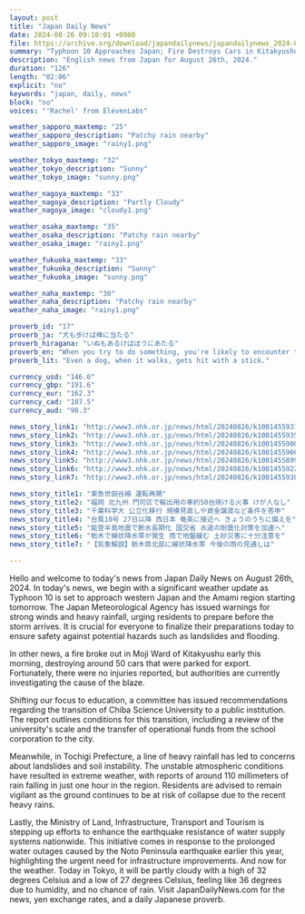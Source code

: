 ```yaml
---
layout: post
title: "Japan Daily News"
date: 2024-08-26 09:10:01 +0900
file: https://archive.org/download/japandailynews/japandailynews_2024-08-26.mp3
summary: "Typhoon 10 Approaches Japan; Fire Destroys Cars in Kitakyushu, & more…"
description: "English news from Japan for August 26th, 2024."
duration: "126"
length: "02:06"
explicit: "no"
keywords: "japan, daily, news"
block: "no"
voices: "'Rachel' from ElevenLabs"

weather_sapporo_maxtemp: "25"
weather_sapporo_description: "Patchy rain nearby"
weather_sapporo_image: "rainy1.png"

weather_tokyo_maxtemp: "32"
weather_tokyo_description: "Sunny"
weather_tokyo_image: "sunny.png"

weather_nagoya_maxtemp: "33"
weather_nagoya_description: "Partly Cloudy"
weather_nagoya_image: "cloudy1.png"

weather_osaka_maxtemp: "35"
weather_osaka_description: "Patchy rain nearby"
weather_osaka_image: "rainy1.png"

weather_fukuoka_maxtemp: "33"
weather_fukuoka_description: "Sunny"
weather_fukuoka_image: "sunny.png"

weather_naha_maxtemp: "30"
weather_naha_description: "Patchy rain nearby"
weather_naha_image: "rainy1.png"

proverb_id: "17"
proverb_ja: "犬も歩けば棒に当たる"
proverb_hiragana: "いぬもあるけばぼうにあたる"
proverb_en: "When you try to do something, you're likely to encounter trouble; or you might encounter unexpected fortune while you're at it."
proverb_lit: "Even a dog, when it walks, gets hit with a stick."

currency_usd: "146.0"
currency_gbp: "191.6"
currency_eur: "162.3"
currency_cad: "107.5"
currency_aud: "98.3"

news_story_link1: "http://www3.nhk.or.jp/news/html/20240826/k10014559371000.html"
news_story_link2: "http://www3.nhk.or.jp/news/html/20240826/k10014559351000.html"
news_story_link3: "http://www3.nhk.or.jp/news/html/20240826/k10014559001000.html"
news_story_link4: "http://www3.nhk.or.jp/news/html/20240826/k10014559061000.html"
news_story_link5: "http://www3.nhk.or.jp/news/html/20240826/k10014558991000.html"
news_story_link6: "http://www3.nhk.or.jp/news/html/20240826/k10014559221000.html"
news_story_link7: "http://www3.nhk.or.jp/news/html/20240826/k10014559301000.html"

news_story_title1: "東急世田谷線 運転再開"
news_story_title2: "福岡 北九州 門司区で輸出用の車約50台焼ける火事 けが人なし"
news_story_title3: "千葉科学大 公立化移行 規模見直しや資金譲渡など条件を答申"
news_story_title4: "台風10号 27日以降 西日本 奄美に接近へ きょうのうちに備えを"
news_story_title5: "能登半島地震で断水長期化 国交省 水道の耐震化対策を加速へ"
news_story_title6: "栃木で線状降水帯が発生 雨で地盤緩む 土砂災害に十分注意を"
news_story_title7: "【気象解説】栃木県北部に線状降水帯 今後の雨の見通しは"

---
```


Hello and welcome to today's news from Japan Daily News on August 26th, 2024. In today's news, we begin with a significant weather update as Typhoon 10 is set to approach western Japan and the Amami region starting tomorrow. The Japan Meteorological Agency has issued warnings for strong winds and heavy rainfall, urging residents to prepare before the storm arrives. It is crucial for everyone to finalize their preparations today to ensure safety against potential hazards such as landslides and flooding.

In other news, a fire broke out in Moji Ward of Kitakyushu early this morning, destroying around 50 cars that were parked for export. Fortunately, there were no injuries reported, but authorities are currently investigating the cause of the blaze.

Shifting our focus to education, a committee has issued recommendations regarding the transition of Chiba Science University to a public institution. The report outlines conditions for this transition, including a review of the university's scale and the transfer of operational funds from the school corporation to the city.

Meanwhile, in Tochigi Prefecture, a line of heavy rainfall has led to concerns about landslides and soil instability. The unstable atmospheric conditions have resulted in extreme weather, with reports of around 110 millimeters of rain falling in just one hour in the region. Residents are advised to remain vigilant as the ground continues to be at risk of collapse due to the recent heavy rains.

Lastly, the Ministry of Land, Infrastructure, Transport and Tourism is stepping up efforts to enhance the earthquake resistance of water supply systems nationwide. This initiative comes in response to the prolonged water outages caused by the Noto Peninsula earthquake earlier this year, highlighting the urgent need for infrastructure improvements. And now for the weather. Today in Tokyo, it will be partly cloudy with a high of 32 degrees Celsius and a low of 27 degrees Celsius, feeling like 36 degrees due to humidity, and no chance of rain.  Visit JapanDailyNews.com for the news, yen exchange rates, and a daily Japanese proverb.

